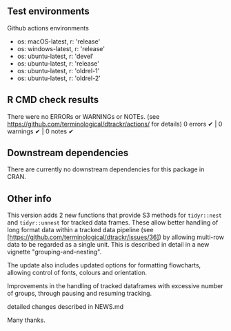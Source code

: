 ## Test environments

Github actions environments

* os: macOS-latest,   r: 'release'
* os: windows-latest, r: 'release'
* os: ubuntu-latest,   r: 'devel'
* os: ubuntu-latest,   r: 'release'
* os: ubuntu-latest,   r: 'oldrel-1'
* os: ubuntu-latest,   r: 'oldrel-2'

## R CMD check results
There were no ERRORs or WARNINGs or NOTEs. 
(see https://github.com/terminological/dtrackr/actions/ for details)
0 errors ✔ | 0 warnings ✔ | 0 notes ✔

## Downstream dependencies
There are currently no downstream dependencies for this package in CRAN.

## Other info

This version adds 2 new functions that provide S3 methods for `tidyr::nest` and
`tidyr::unnest` for tracked data frames. These allow better handling of long
format data within a tracked data pipeline (see
[https://github.com/terminological/dtrackr/issues/36]) by allowing multi-row
data to be regarded as a single unit. This is described in detail in a new
vignette "grouping-and-nesting".

The update also includes updated options for formatting flowcharts, allowing
control of fonts, colours and orientation.

Improvements in the handling of tracked dataframes with excessive number of 
groups, through pausing and resuming tracking.

detailed changes described in NEWS.md

Many thanks.
